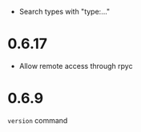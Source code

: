 - Search types with "type:..."

# 0.6.17

- Allow remote access through rpyc

# 0.6.9

`version` command
